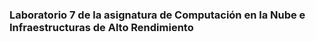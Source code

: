 ### Laboratorio 7 de la asignatura de Computación en la Nube e Infraestructuras de Alto Rendimiento
